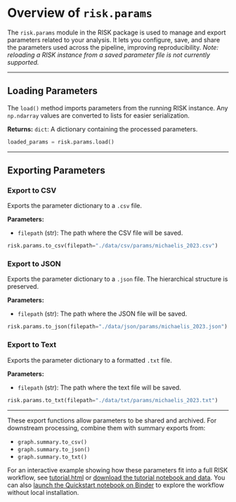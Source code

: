 # Overview of `risk.params`

The `risk.params` module in the RISK package is used to manage and export parameters related to your analysis. It lets you configure, save, and share the parameters used across the pipeline, improving reproducibility. _Note: reloading a RISK instance from a saved parameter file is not currently supported._

---

## Loading Parameters

The `load()` method imports parameters from the running RISK instance. Any `np.ndarray` values are converted to lists for easier serialization.

**Returns:**
`dict`: A dictionary containing the processed parameters.

```python
loaded_params = risk.params.load()
```

---

## Exporting Parameters

### Export to CSV

Exports the parameter dictionary to a `.csv` file.

**Parameters:**

- `filepath` (str): The path where the CSV file will be saved.

```python
risk.params.to_csv(filepath="./data/csv/params/michaelis_2023.csv")
```

### Export to JSON

Exports the parameter dictionary to a `.json` file. The hierarchical structure is preserved.

**Parameters:**

- `filepath` (str): The path where the JSON file will be saved.

```python
risk.params.to_json(filepath="./data/json/params/michaelis_2023.json")
```

### Export to Text

Exports the parameter dictionary to a formatted `.txt` file.

**Parameters:**

- `filepath` (str): The path where the text file will be saved.

```python
risk.params.to_txt(filepath="./data/txt/params/michaelis_2023.txt")
```

---

These export functions allow parameters to be shared and archived. For downstream processing, combine them with summary exports from:

- `graph.summary.to_csv()`
- `graph.summary.to_json()`
- `graph.summary.to_txt()`

For an interactive example showing how these parameters fit into a full RISK workflow, see [tutorial.html](tutorial.html) or [download the tutorial notebook and data](tutorial.zip).
You can also <a href="https://mybinder.org/v2/gh/riskportal/network-tutorial/HEAD?filepath=notebooks/quickstart.ipynb" target="_blank" rel="noopener">launch the Quickstart notebook on Binder</a> to explore the workflow without local installation.

